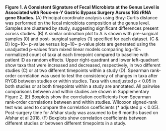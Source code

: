 **Figure 1. A Consistent Signature of Fecal Microbiota at the Genus Level is Associated with Roux-en-Y Gastric Bypass Surgery Across 16S rRNA gene Studies.** (A) Principal coordinate analysis using Bray-Curtis distance was performed on the fecal microbiota composition at the genus level. Samples are clustered by study, suggesting significant differences present across studies. (B) A similar ordination plot to A is shown with pre-surgical samples (0) and post- surgical samples (1) specified for each dataset. (C & D) log~10~ p-value versus log~10~ p-value plots are generated using the unadjusted p-values from mixed linear models comparing log~10~ normalized count of taxa at each timepoint compared to baseline with patient ID as random effects. Upper right-quadrant and lower left-quadrant show taxa that were increased and decreased, respectively, in two different studies (C) or at two different timepoints within a study (D). Spearman rank-order correlation was used to test the consistency of changes in taxa after RYGB between studies or within studies. Taxa with unadjusted p < 0.05 in both studies or at both timepoints within a study are annotated. All pairwise comparisons between and within studies are shown in Supplementary Figure 2. (E) Boxplots show the correlation coefficients from Spearman rank-order correlations between and within studies. Wilcoxon signed-rank test was used to compare the correlation coefficients (* adjusted p < 0.05). Post-surgery time for Afshar study was assumed to be 6 months based on Afshar et al 2018. (F) Boxplots show correlation coefficients between different studies or between different timepoints in a study.
